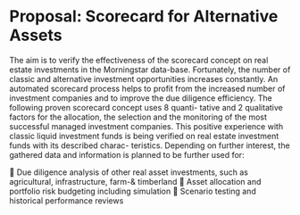 # Proposal: Scorecard for Alternative Assets
The aim is to verify the effectiveness of the scorecard concept on real estate investments in the Morningstar data-base. Fortunately, the
number of classic and alternative investment opportunities increases constantly. An automated scorecard process helps to profit from the 
increased number of investment companies and to improve the due diligence efficiency. The following proven scorecard concept uses 8 quanti-
tative and 2 qualitative factors for the allocation, the selection and the monitoring of the most successful managed investment companies. 
This positive experience with classic liquid investment funds is being verified on real estate investment funds with its described charac-
teristics. Depending on further interest, the gathered data and information is planned to be further used for:

	Due diligence analysis of other real asset investments, such as agricultural, infrastructure, farm-& timberland
	Asset allocation and portfolio risk budgeting including simulation
	Scenario testing and historical performance reviews 
